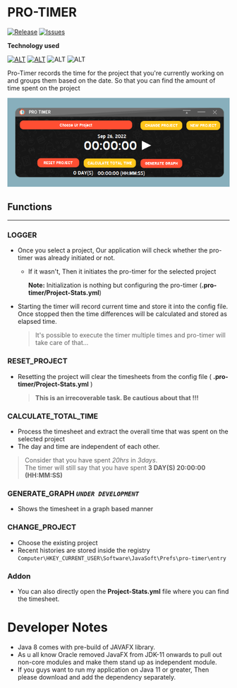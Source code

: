 # PRO-TIMER
[![Release][release-badge]][release]
[![Issues][git-issue-badge]][git-issue-url]

**Technology used**

[![ALT][java8-badge]][java-download-url]
[![ALT][groovy4-badge]][groovy-download-url]
![ALT][javafx8-badge]
![ALT][yaml-badge]

Pro-Timer records the time for the project that you're currently working on and groups them based on the date.
So that you can find the amount of time spent on the project

![ProTimer][pro-timer-img]

## Functions 
___
###  LOGGER
  - Once you select a project, Our application will check whether the pro-timer was already initiated or not.
    - If it wasn't, Then it initiates the pro-timer for the selected project
    
      **Note:** Initialization is nothing but configuring the pro-timer (**.pro-timer/Project-Stats.yml**)
  - Starting the timer will record current time and store it into the config file.
    Once stopped then the time differences will be calculated and stored as elapsed time.
    > It's possible to execute the timer multiple times and pro-timer will take care of that...
  
### RESET_PROJECT

 - Resetting the project will clear the timesheets from the config file ( **.pro-timer/Project-Stats.yml** )
   > **This is an irrecoverable task. Be cautious about that !!!**

### CALCULATE_TOTAL_TIME
 - Process the timesheet and extract the overall time that was spent on the selected project
 - The day and time are independent of each other. 
 > Consider that you have spent _20hrs_ in _3days_.  
 > The timer will still say that you have spent 
 > **3 DAY(S) 20:00:00 (HH:MM:SS)**
 
### GENERATE_GRAPH ***`UNDER DEVELOPMENT`***
 - Shows the timesheet in a graph based manner

### CHANGE_PROJECT
 - Choose the existing project
 - Recent histories are stored inside the registry
   `Computer\HKEY_CURRENT_USER\Software\JavaSoft\Prefs\pro-timer\entry`

### Addon
 - You can also directly open the **Project-Stats.yml** file where you can find the timesheet.

# Developer Notes
- Java 8 comes with pre-build of JAVAFX library.
- As u all know Oracle removed JavaFX from JDK-11 onwards to pull out 
  non-core modules and make them stand up as independent module.
- If you guys want to run my application on Java 11 or greater, Then please 
  download and add the dependency separately.



[release-badge]: https://img.shields.io/github/v/release/suresh-jav/test
[release]: https://github.com/suresh-jav/test/releases/late
[git-issue-badge]: https://img.shields.io/github/issues/suresh-jav/test
[git-issue-url]: https://github.com/suresh-jav/test
[java8-badge]: https://img.shields.io/badge/Java-8.0-blue
[java-download-url]: https://adoptium.net/temurin/releases/?version=8
[groovy4-badge]: https://img.shields.io/badge/Groovy-4.0-blue
[groovy-download-url]:https://groovy.apache.org/download.html
[javafx8-badge]: https://img.shields.io/badge/JavaFX-8.0-blue
[yaml-badge]: https://img.shields.io/badge/YAML-%20-brightgreen
[pro-timer-img]: /src/res/image/Protimer-snap.png
